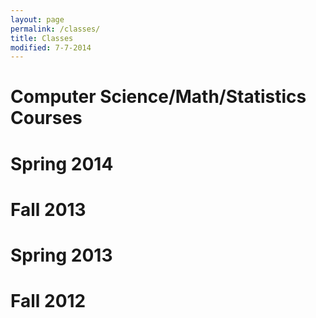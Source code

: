 ```yaml
---
layout: page
permalink: /classes/
title: Classes
modified: 7-7-2014
---
```


# Computer Science/Math/Statistics Courses

# Spring 2014

# Fall 2013

# Spring 2013

# Fall 2012


